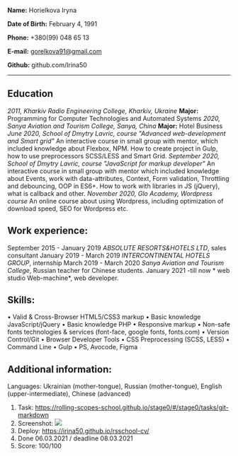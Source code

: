 **Name:** Horielkova Iryna

**Date of Birth:** February 4, 1991

**Phone:** +380(99) 048 65 13

**E-mail:**	gorelkova91@gmail.com

**Github:** github.com/Irina50
__________________________________

## Education
*2011, Kharkiv Radio Engineering College, Kharkiv, Ukraine*
**Major:** Programming for Computer Technologies and Automated Systems
*2020, Sanya Aviation and Tourism College, Sanya, China*
**Major:** Hotel Business 
*June 2020, School of Dmytry Lavric, course "Advanced web-development and Smart grid"* 
An interactive course in small group with mentor, which included knowledge about Flexbox, NPM. How to create project in Gulp, how to use preprocessors SCSS/LESS and Smart Grid.
*September 2020, School of Dmytry Lavric, course "JavaScript for markup developer"*
An interactive course in small group with mentor which included knowledge about Events, work with data-attributes, Context, Form validation, Throttling and debouncing, OOP in ES6+. How to work with libraries in JS (jQuery), what is callback and other.
*November 2020, Glo Academy, Wordpress course* 
An online course about using Wordpress, including optimization of download speed, SEO for Wordpress etc.

## Work experience:
September 2015 - January 2019 *ABSOLUTE RESORTS&HOTELS LTD*, sales consultant
January 2019 - March 2019 *INTERCONTINENTAL HOTELS GROUP*, internship
March 2019 - March 2020 *Sanya Aviation and Tourism College*, Russian teacher for Chinese students.
January 2021 -till now * web studio Web-machine*, web developer.
## Skills:
•	Valid & Cross-Browser HTML5/CSS3 markup 
•	Basic knowledge JavaScript/jQuery
•	Basic knowledge PHP
•	Responsive markup
•	Non-safe fonts technologies & services (font-face, google fonts, fonts.com)
•	Version Control/Git
•	Browser Developer Tools
•	CSS Preprocessing (SCSS, LESS)
•	Command Line
•	Gulp
•	PS, Avocode, Figma

## Additional information:
Languages: Ukrainian (mother-tongue), Russian (mother-tongue), English (upper-intermediate), Chinese (advanced)
1. Task: https://rolling-scopes-school.github.io/stage0/#/stage0/tasks/git-markdown
2. Screenshot:
   ![](https://drive.google.com/file/d/1CuOP9UbkeZ2o1xSA-C-QH3lc6SlwJ36Q/view?usp=sharing)
3. Deploy: https://irina50.github.io/rsschool-cv/
4. Done 06.03.2021 / deadline 08.03.2021
5. Score: 100/100
